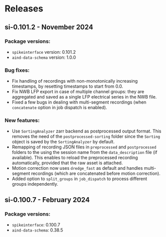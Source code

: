 # Releases

## si-0.101.2 - November 2024

### Package versions:
* `spikeinterface` version: 0.101.2
* `aind-data-schema` version: 1.0.0

### Bug fixes:
* Fix handling of recordings with non-monotonically increasing timestamps, by resetting timestamps to start from 0.0. 
* Fix NWB LFP export in case of multiple channel groups: they are aggregated and saved as a single LFP electrical series in the NWB file.
* Fixed a few bugs in dealing with multi-segment recordings (when `concatenate` option in job dispatch is enabled).

### New features:
* Use `SortingAnalyzer` zarr backend as postprocessed output format. This removes the need of the `postprocessed-sorting` folder since the `Sorting` object is saved by the `SortingAnalyzer` by default.
* Remapping of recording JSON files in `preprocessed` and `postprocessed` folders to the using the session name from the `data_description` file (if available). This enables to reload the preprocessed recording automatically, provided that the raw asset is attached.
* Motion correction now uses `dredge_fast` as default and handles multi-segment recordings (which are concatenated before motion correction).
* Added option to `split_groups` in `job_dispatch` to process different groups independently.

## si-0.100.7 - February 2024

### Package versions:
* `spikeinterface`: 0.100.7
* `aind-data-schema`: 0.38.5
